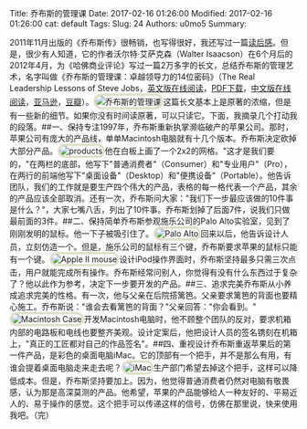 Title: 乔布斯的管理课
Date: 2017-02-16 01:26:00
Modified: 2017-02-16 01:26:00
cat: default
Tags: 
Slug: 24
Authors: u0mo5 
Summary: 

2011年11月出版的《乔布斯传》很畅销，也写得很好，我还写过一篇<a href="http://www.ruanyifeng.com/blog/2013/03/apple_inc_and_division_of_labor.html" target="_blank">读后感</a>。但是，很少有人知道，它的作者沃尔特·艾萨克森（Walter Isaacson）在6个月后的2012年4月，为《哈佛商业评论》写过一篇2万多字的长文，总结乔布斯的管理艺术，名字叫做《乔布斯的管理课：卓越领导力的14位密码》（The Real Leadership Lessons of Steve Jobs，<a href="http://hbr.org/2012/04/the-real-leadership-lessons-of-steve-jobs/" target="_blank">英文版在线阅读</a>，<a href="https://www.aspeninstitute.org/sites/default/files/content/docs/about/HBR-Isaacson.pdf" target="_blank">PDF下载</a>，<a href="http://www.hbrchina.org/2012-06-21/53.html" target="_blank">中文版在线阅读</a>，<a href="http://www.amazon.cn/%E5%93%88%E4%BD%9B%E5%95%86%E4%B8%9A%E8%AF%84%E8%AE%BA-%E5%A2%9E%E5%88%8A-%E4%B9%94%E5%B8%83%E6%96%AF%E7%9A%84%E7%AE%A1%E7%90%86%E8%AF%BE-%E5%93%88%E4%BD%9B%E5%95%86%E4%B8%9A%E8%AF%84%E8%AE%BA/dp/B00LZJUFPA" target="_blank">亚马逊</a>，<a href="https://read.douban.com/ebook/5749504/" target="_blank">豆瓣</a>）。<img src="/usr/uploads/2017/02/16/1487208349584143.jpg" alt="乔布斯的管理课" title="" style="margin: 0px; padding: 0px; list-style-type: none; border: 0.3em solid rgb(224, 223, 204); border-radius: 1em;"/>这篇长文基本上是原著的浓缩，但是有一些新的细节。如果你没有时间读原著，可以只读它。下面，我摘录几个打动我的段落。##一、保持专注1997年，乔布斯重新执掌濒临破产的苹果公司。那时，苹果公司有庞大的产品线，单单Macintosh电脑就有十几个版本。乔布斯决定砍掉大部分产品。<img src="/usr/uploads/2017/02/16/1487208352650489.png" alt="products" title="" style="margin: 0px; padding: 0px; list-style-type: none; border: 0.3em solid rgb(224, 223, 204); border-radius: 1em;"/>他在白板上画了一个2x2的网格。&quot;这才是我们要的，&quot;在两栏的底部，他写下&quot;普通消费者&quot;（Consumer）和&quot;专业用户&quot;（Pro），在两行的前端他写下&quot;桌面设备&quot;（Desktop）和&quot;便携设备&quot;（Portable）。他告诉团队，我们的工作就是要生产四个伟大的产品，表格的每一格代表一个产品，其余的产品应该全部取消。还有一次，乔布斯问大家：&quot;我们下一步最应该做的10件事是什么？&quot;，大家七嘴八舌，列出了10件事。乔布斯划掉了后面7件，说我们只做最前面的3件。##二、保持简单乔布斯参观施乐公司的Palo Alto实验室，见到了刚刚发明的鼠标。他一下子被吸引住了。<img src="/usr/uploads/2017/02/16/1487208357773457.jpg" alt="Palo Alto" title="" style="margin: 0px; padding: 0px; list-style-type: none; border: 0.3em solid rgb(224, 223, 204); border-radius: 1em;"/>回来以后，他告诉设计人员，立刻仿造一个。但是，施乐公司的鼠标有三个键，乔布斯要求苹果的鼠标只能有一个键。<img src="/usr/uploads/2017/02/16/1487208358474936.jpg" alt="Apple II mouse" title="" style="margin: 0px; padding: 0px; list-style-type: none; border: 0.3em solid rgb(224, 223, 204); border-radius: 1em;"/>设计iPod操作界面时，乔布斯坚持最多只需三次点击，用户就能完成所有操作。乔布斯经常问别人，你觉得有没有什么东西过于复杂了？他以此作为参考，决定下一步要开发的产品。##三、追求完美乔布斯从小养成追求完美的性格。有一次，他与父亲在后院搭篱笆。父亲要求篱笆的背面也要精心施工。乔布斯说：&quot;谁会去看篱笆的背面？&quot;父亲回答：&quot;你会看到。&quot;<img src="/usr/uploads/2017/02/16/1487208360420216.jpg" alt="Macintosh Case" title="" style="margin: 0px; padding: 0px; list-style-type: none; border: 0.3em solid rgb(224, 223, 204); border-radius: 1em;"/>开发Macintosh电脑时，他不顾整个团队的反对，要求机箱内部的电路板和电线也要整齐美观。设计定案后，他把设计人员的签名镌刻在机箱上，&quot;真正的工匠都对自己的作品签名&quot;。##四、重视设计乔布斯重返苹果后的第一件产品，是彩色的桌面电脑iMac。它的顶部有一个把手，并不是那么有用，有谁会提着桌面电脑走来走去呢？<img src="/usr/uploads/2017/02/16/1487208362433054.jpg" alt="iMac" title="" style="margin: 0px; padding: 0px; list-style-type: none; border: 0.3em solid rgb(224, 223, 204); border-radius: 1em;"/>生产部门希望去掉这个把手，这样可以降低成本。但是，乔布斯坚持要加上。因为，他觉得普通消费者仍然对电脑有敬畏感，认为那是高深莫测的产品。他希望，苹果的产品能够给人一种友好的、平易近人的、易于操作的感觉。这个把手可以传递这样的信号，仿佛在那里说，快来使用我吧。（完）    
